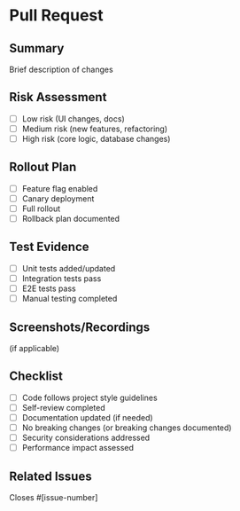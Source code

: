 # Pull Request

## Summary
Brief description of changes

## Risk Assessment
- [ ] Low risk (UI changes, docs)
- [ ] Medium risk (new features, refactoring)
- [ ] High risk (core logic, database changes)

## Rollout Plan
- [ ] Feature flag enabled
- [ ] Canary deployment
- [ ] Full rollout
- [ ] Rollback plan documented

## Test Evidence
- [ ] Unit tests added/updated
- [ ] Integration tests pass
- [ ] E2E tests pass
- [ ] Manual testing completed

## Screenshots/Recordings
(if applicable)

## Checklist
- [ ] Code follows project style guidelines
- [ ] Self-review completed
- [ ] Documentation updated (if needed)
- [ ] No breaking changes (or breaking changes documented)
- [ ] Security considerations addressed
- [ ] Performance impact assessed

## Related Issues
Closes #[issue-number]
